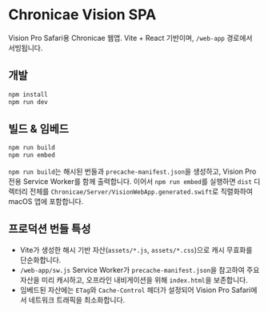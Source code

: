 # Chronicae Vision SPA

Vision Pro Safari용 Chronicae 웹앱. Vite + React 기반이며, `/web-app` 경로에서 서빙됩니다.

## 개발

```bash
npm install
npm run dev
```

## 빌드 & 임베드

```bash
npm run build
npm run embed
```

`npm run build`는 해시된 번들과 `precache-manifest.json`을 생성하고, Vision Pro 전용 Service Worker를 함께 출력합니다. 이어서 `npm run embed`를 실행하면 `dist` 디렉터리 전체를 `Chronicae/Server/VisionWebApp.generated.swift`로 직렬화하여 macOS 앱에 포함합니다.

## 프로덕션 번들 특성
- Vite가 생성한 해시 기반 자산(`assets/*.js`, `assets/*.css`)으로 캐시 무효화를 단순화합니다.
- `/web-app/sw.js` Service Worker가 `precache-manifest.json`을 참고하여 주요 자산을 미리 캐시하고, 오프라인 내비게이션을 위해 `index.html`을 보존합니다.
- 임베드된 자산에는 `ETag`와 `Cache-Control` 헤더가 설정되어 Vision Pro Safari에서 네트워크 트래픽을 최소화합니다.
